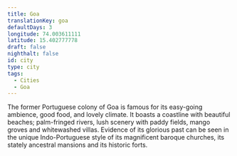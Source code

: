 ```yaml
---
title: Goa
translationKey: goa
defaultDays: 3
longitude: 74.003611111
latitude: 15.402777778
draft: false
nighthalt: false
id: city
type: city
tags:
  - Cities
  - Goa
---
```

The former Portuguese colony of Goa is famous for its easy-going ambience, good food, and lovely climate. It boasts a coastline with beautiful beaches; palm-fringed rivers, lush scenery with paddy fields, mango groves and whitewashed villas. Evidence of its glorious past can be seen in the unique Indo-Portuguese style of its magnificent baroque churches, its stately ancestral mansions and its historic forts.